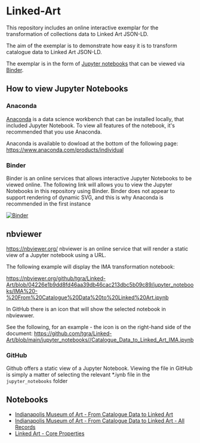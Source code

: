 # Linked-Art



This repository includes an online interactive exemplar for the transformation of collections data to Linked Art JSON-LD. 

The aim of the exemplar is to demonstrate how easy it is to transform catalogue data to Linked Art JSON-LD.

The exemplar is in the form of [Jupyter notebooks](https://jupyter.org) that can be viewed via [Binder](https://mybinder.org/).


## How to view Jupyter Notebooks

### Anaconda
[Anaconda](https://www.anaconda.com) is a data science workbench that can be installed locally, that included Jupyter Notebook. To view all features of the notebook, it's recommended that you use Anaconda.

Anaconda is available to dowload at the bottom of the following page:  https://www.anaconda.com/products/individual


### Binder 
Binder is an online services that allows interactive Jupyter Notebooks to be viewed online. The following link will allows you to view the Jupyter Notebooks in this repository using Binder. Binder does not appear to support rendering of dynamic SVG, and this is why Anaconda is recommended in the first instance

[![Binder](https://mybinder.org/badge_logo.svg)](https://mybinder.org/v2/gh/tgra/Linked-Art/HEAD)


## nbviewer
https://nbviewer.org/
nbviewer is an online service that will render a static view of a Jupyter notebook using a URL.

The following example will display the IMA transformation notebook:

https://nbviewer.org/github/tgra/Linked-Art/blob/04226e1b9dd8fd46aa39db46cac213dbc5b09c89/jupyter_notebooks/IMA%20-%20From%20Catalogue%20Data%20to%20Linked%20Art.ipynb

In GitHub there is an icon that will show the selected notebook in nbviewwer.

See the following, for an example - the icon is on the right-hand side of the document:
https://github.com/tgra/Linked-Art/blob/main/jupyter_notebooks//Catalogue_Data_to_Linked_Art_IMA.ipynb

### GitHub 
Github offers a static view of a Jupyter Notebook. Viewing the file in GitHub is simply a matter of selecting the relevant *.iynb file in the `jupyter_notebooks` folder


## Notebooks 

- [Indianapolis Museum of Art - From Catalogue Data to Linked Art](./jupyter_notebooks//Catalogue_Data_to_Linked_Art_IMA.ipynb)
- [Indianapolis Museum of Art - From Catalogue Data to Linked Art - All Records](./jupyter_notebooks//Catalogue_Data_to_Linked_Art_IMA_All_Records.ipynb) 
- [Linked Art - Core Properties](./jupyter_notebooks/Core-Properties.ipynb)
